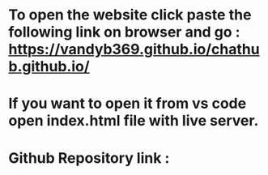 # To open the website click paste the following link on browser and go :  https://vandyb369.github.io/chathub.github.io/
# If you want to open it from vs code open index.html file with live server.
# Github Repository link : 

